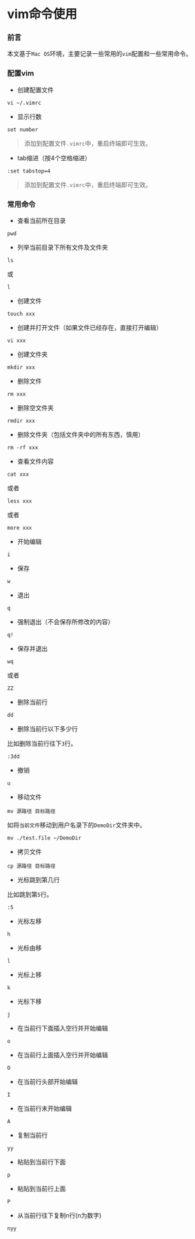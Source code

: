 # vim命令使用

### 前言

本文基于`Mac OS`环境，主要记录一些常用的`vim`配置和一些常用命令。

### 配置vim

- 创建配置文件

```
vi ~/.vimrc
```

* 显示行数

```
set number
```

> 添加到配置文件`.vimrc`中，重启终端即可生效。

* tab缩进（按4个空格缩进）

```
:set tabstop=4
```

> 添加到配置文件`.vimrc`中，重启终端即可生效。

### 常用命令

- 查看当前所在目录

```
pwd
```

- 列举当前目录下所有文件及文件夹

```
ls
```

或

```
l
```

- 创建文件

```
touch xxx
```

- 创建并打开文件（如果文件已经存在，直接打开编辑）

```
vi xxx
```

- 创建文件夹

```
mkdir xxx
```

- 删除文件

```
rm xxx
```

- 删除空文件夹

```
rmdir xxx
```

- 删除文件夹（包括文件夹中的所有东西，慎用）

```
rm -rf xxx
```

- 查看文件内容

```
cat xxx
```

或者

```
less xxx
```

或者

```
more xxx
```

- 开始编辑

```
i
```

- 保存

```
w
```

- 退出

```
q
```

- 强制退出（不会保存所修改的内容）

```
q!
```

- 保存并退出

```
wq
```

或者

```
ZZ
```

- 删除当前行

```
dd
```

- 删除当前行以下多少行

比如删除当前行往下`3`行。

```
:3dd
```

- 撤销

```
u
```

- 移动文件

```
mv 源路径 目标路径
```

如将`当前文件`移动到用户名录下的`DemoDir`文件夹中。

```
mv ./test.file ~/DemoDir
```

- 拷贝文件

```
cp 源路径 目标路径
```

- 光标跳到第几行

比如跳到第`5`行。

```
:5
```

- 光标左移

```
h
```

- 光标由移

```
l
```

- 光标上移

```
k
```

- 光标下移

```
j
```

- 在当前行下面插入空行并开始编辑

```
o
```

- 在当前行上面插入空行并开始编辑

```
O
```

- 在当前行头部开始编辑

```
I
```

- 在当前行末开始编辑

```
A
```

- 复制当前行

```
yy
```

- 粘贴到当前行下面

```
p
```

- 粘贴到当前行上面

```
P
```

- 从当前行往下复制n行(n为数字)

```
nyy
```

